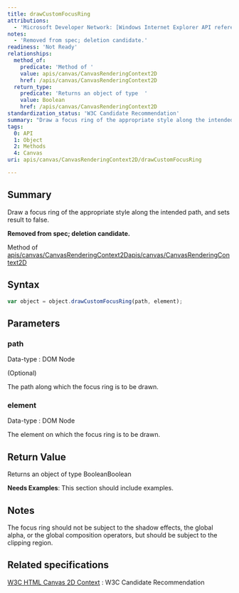 ```yaml
---
title: drawCustomFocusRing
attributions:
  - 'Microsoft Developer Network: [Windows Internet Explorer API reference Article](http://msdn.microsoft.com/en-us/library/ie/hh828809%28v=vs.85%29.aspx)'
notes:
  - 'Removed from spec; deletion candidate.'
readiness: 'Not Ready'
relationships:
  method_of:
    predicate: 'Method of '
    value: apis/canvas/CanvasRenderingContext2D
    href: /apis/canvas/CanvasRenderingContext2D
  return_type:
    predicate: 'Returns an object of type  '
    value: Boolean
    href: /apis/canvas/CanvasRenderingContext2D
standardization_status: 'W3C Candidate Recommendation'
summary: "Draw a focus ring of the appropriate style along the intended path, and sets result to false.\n"
tags:
  0: API
  1: Object
  2: Methods
  4: Canvas
uri: apis/canvas/CanvasRenderingContext2D/drawCustomFocusRing

---
```

## Summary

Draw a focus ring of the appropriate style along the intended path, and sets result to false.

**Removed from spec; deletion candidate.**

Method of [apis/canvas/CanvasRenderingContext2D](/apis/canvas/CanvasRenderingContext2D)[apis/canvas/CanvasRenderingContext2D](/apis/canvas/CanvasRenderingContext2D)

## Syntax

``` js
var object = object.drawCustomFocusRing(path, element);
```

## Parameters

### path

 Data-type
:   DOM Node

(Optional)

The path along which the focus ring is to be drawn.

### element

 Data-type
:   DOM Node

 The element on which the focus ring is to be drawn.

## Return Value

Returns an object of type BooleanBoolean

**Needs Examples**: This section should include examples.

## Notes

The focus ring should not be subject to the shadow effects, the global alpha, or the global composition operators, but should be subject to the clipping region.

## Related specifications

[W3C HTML Canvas 2D Context](http://www.w3.org/TR/2dcontext/)
:   W3C Candidate Recommendation
